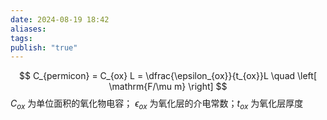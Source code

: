```yaml
---
date: 2024-08-19 18:42
aliases: 
tags: 
publish: "true"
---
```

$$
C_{permicon} = C_{ox} L = \dfrac{\epsilon_{ox}}{t_{ox}}L \quad \left[ \mathrm{F/\mu m} \right]
$$
$C_{ox}$ 为单位面积的氧化物电容； $\epsilon_{ox}$ 为氧化层的介电常数；$t_{ox}$ 为氧化层厚度
